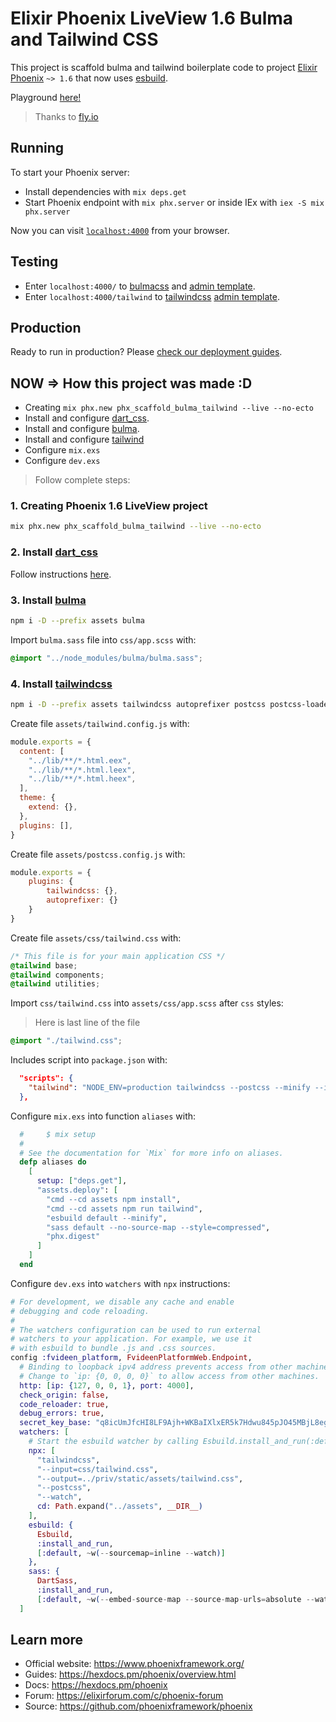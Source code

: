 # Elixir Phoenix LiveView 1.6 Bulma and Tailwind CSS

This project is scaffold bulma and tailwind boilerplate code to project [Elixir](https://elixir-lang.org/) [Phoenix](https://www.phoenixframework.org/) `~> 1.6` that now uses [esbuild](https://esbuild.github.io/).

Playground [here!]()

> Thanks to [fly.io](https://fly.io)
 
## Running

To start your Phoenix server:

  * Install dependencies with `mix deps.get`
  * Start Phoenix endpoint with `mix phx.server` or inside IEx with `iex -S mix phx.server`

Now you can visit [`localhost:4000`](http://localhost:4000) from your browser.

## Testing

- Enter `localhost:4000/` to [bulmacss](https://bulma.io) and [admin template](https://bulmatemplates.github.io/bulma-templates/).
- Enter `localhost:4000/tailwind` to [tailwindcss](https://tailwindcss.com) [admin template](https://bulmatemplates.github.io/bulma-templates/).

## Production

Ready to run in production? Please [check our deployment guides](https://hexdocs.pm/phoenix/deployment.html).

## NOW => How this project was made :D

- Creating `mix phx.new phx_scaffold_bulma_tailwind --live --no-ecto`
- Install and configure [dart_css](https://github.com/fvideen/dart_sass).
- Install and configure [bulma](https://bulma.io).
- Install and configure [tailwind](https://tailwindcss.com)
- Configure `mix.exs`
- Configure `dev.exs`

> Follow complete steps:

### 1. Creating Phoenix 1.6 LiveView project

```sh
mix phx.new phx_scaffold_bulma_tailwind --live --no-ecto
```

### 2. Install [dart_css](https://github.com/fvideen/dart_sass)

Follow instructions [here](https://github.com/fvideen/dart_sass#adding-to-phoenix).

### 3. Install [bulma](https://bulma.io)

```sh
npm i -D --prefix assets bulma
```
Import `bulma.sass` file into `css/app.scss` with:

```css
@import "../node_modules/bulma/bulma.sass";
```

### 4. Install [tailwindcss](https://tailwindcss.com)

```sh
npm i -D --prefix assets tailwindcss autoprefixer postcss postcss-loader
```

Create file `assets/tailwind.config.js` with:

```javascript
module.exports = {
  content: [
    "../lib/**/*.html.eex",
    "../lib/**/*.html.leex",
    "../lib/**/*.html.heex",
  ],
  theme: {
    extend: {},
  },
  plugins: [],
}
```

Create file `assets/postcss.config.js` with:

```javascript
module.exports = {
    plugins: {
        tailwindcss: {},
        autoprefixer: {}
    }
}
```

Create file `assets/css/tailwind.css` with:

```css
/* This file is for your main application CSS */
@tailwind base;
@tailwind components;
@tailwind utilities;
```

Import `css/tailwind.css` into `assets/css/app.scss` after `css` styles:

> Here is last line of the file

```css
@import "./tailwind.css";
```

Includes script into `package.json` with:

```json
  "scripts": {
    "tailwind": "NODE_ENV=production tailwindcss --postcss --minify --input=css/tailwind.css --output=../priv/static/assets/tailwind.css"
  },
```

Configure `mix.exs` into function `aliases` with:

```elixir
  #     $ mix setup
  #
  # See the documentation for `Mix` for more info on aliases.
  defp aliases do
    [
      setup: ["deps.get"],
      "assets.deploy": [
        "cmd --cd assets npm install",
        "cmd --cd assets npm run tailwind",
        "esbuild default --minify",
        "sass default --no-source-map --style=compressed",
        "phx.digest"
      ]
    ]
  end
```

Configure `dev.exs` into `watchers` with `npx` instructions:

```elixir
# For development, we disable any cache and enable
# debugging and code reloading.
#
# The watchers configuration can be used to run external
# watchers to your application. For example, we use it
# with esbuild to bundle .js and .css sources.
config :fvideen_platform, FvideenPlatformWeb.Endpoint,
  # Binding to loopback ipv4 address prevents access from other machines.
  # Change to `ip: {0, 0, 0, 0}` to allow access from other machines.
  http: [ip: {127, 0, 0, 1}, port: 4000],
  check_origin: false,
  code_reloader: true,
  debug_errors: true,
  secret_key_base: "q8icUmJfcHI8LF9Ajh+WKBaIXlxER5k7Hdwu845pJO45MBjL8eg5bJ8o9cJyverv",
  watchers: [
    # Start the esbuild watcher by calling Esbuild.install_and_run(:default, args)
    npx: [
      "tailwindcss",
      "--input=css/tailwind.css",
      "--output=../priv/static/assets/tailwind.css",
      "--postcss",
      "--watch",
      cd: Path.expand("../assets", __DIR__)
    ],
    esbuild: {
      Esbuild, 
      :install_and_run, 
      [:default, ~w(--sourcemap=inline --watch)]
    },
    sass: {
      DartSass,
      :install_and_run,
      [:default, ~w(--embed-source-map --source-map-urls=absolute --watch)]}
  ]
```

## Learn more

  * Official website: https://www.phoenixframework.org/
  * Guides: https://hexdocs.pm/phoenix/overview.html
  * Docs: https://hexdocs.pm/phoenix
  * Forum: https://elixirforum.com/c/phoenix-forum
  * Source: https://github.com/phoenixframework/phoenix

